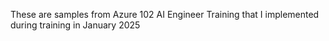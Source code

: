 These are samples from Azure 102 AI Engineer Training that I implemented during training in January 2025
